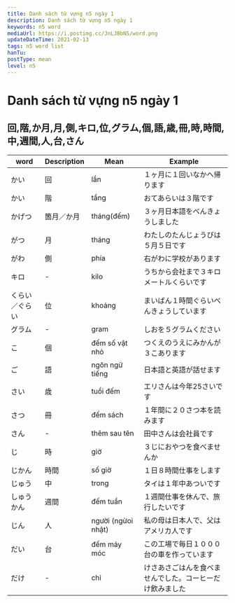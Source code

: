 ```yaml
---
title: Danh sách từ vựng n5 ngày 1
description: Danh sách từ vựng n5 ngày 1
keywords: n5 word
mediaUrl: https://i.postimg.cc/JnLJBbNS/word.png
updateDateTime: 2021-02-13
tags: n5 word list
hanTu:
postType: mean
level: n5
---
```


# Danh sách từ vựng n5 ngày 1 
## 回,階,か月,月,側,キロ,位,グラム,個,語,歳,冊,時,時間,中,週間,人,台,さん
| word | Description | Mean | Example |
| --- | --- | --- | --- |
| かい | 回 | lần | １ヶ月に１回いなかへ帰ります |
| かい | 階 | tầng | おてあらいは３階です |
| かげつ | 箇月／か月 | tháng(đếm) | ３ヶ月日本語をべんきょうしました |
| がつ | 月 | tháng | わたしのたんじょうびは５月５日です |
| がわ | 側 | phía | 右がわに学校があります |
| キロ | - | kilo | うちから会社まで３キロメートルくらいです |
| くらい／ぐらい | 位 | khoảng | まいばん１時間ぐらいべんきょうしています |
| グラム | - | gram | しおを５グラムください |
| こ | 個 | đếm số vật nhỏ | つくえのうえにみかんが３こあります |
| ご | 語 | ngôn ngữ tiếng | 日本語と英語が話せます |
| さい | 歳 | tuổi đếm | エリさんは今年25さいです |
| さつ | 冊 | đếm sách | １年間に２０さつ本を読みます |
| さん | - | thêm sau tên | 田中さんは会社員です |
| じ | 時 | giờ | ３じにおやつを食べませんか |
| じかん | 時間 | số giờ | １日８時間仕事をします |
| じゅう | 中 | trong | タイは１年中あついです |
| しゅうかん | 週間 | đếm tuần | １週間仕事を休んで、旅行したいです |
| じん | 人 | người (ngừoi nhật) | 私の母は日本人で、父はアメリカ人です |
| だい | 台 | đếm máy móc | この工場で毎日１０００台の車を作っています |
| だけ | - | chỉ | けさあさごはんを食べませんでした。コーヒーだけ飲みました |